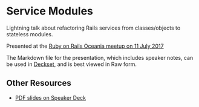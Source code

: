 # Service Modules

Lightning talk about refactoring Rails services from classes/objects to
stateless modules.

Presented at the
[Ruby on Rails Oceania meetup on 11 July 2017](https://www.meetup.com/Ruby-On-Rails-Oceania-Sydney/events/237283326/)

The Markdown file for the presentation, which includes speaker notes, can
be used in [Deckset](https://www.decksetapp.com/), and is best viewed in Raw
form.

## Other Resources

- [PDF slides on Speaker Deck](https://speakerdeck.com/paulfioravanti/service-modules)
